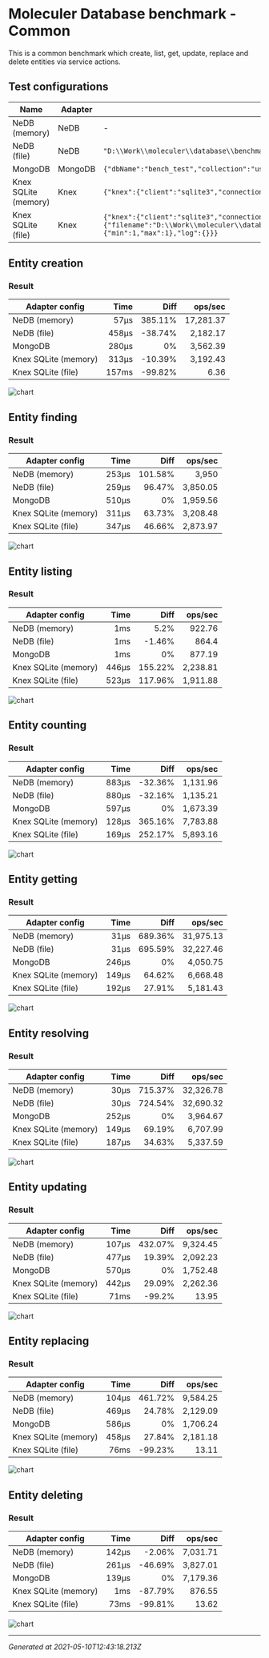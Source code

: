 <!-- THIS PAGE IS GENERATED. DO NOT EDIT MANUALLY! -->

# Moleculer Database benchmark - Common
This is a common benchmark which create, list, get, update, replace and delete entities via service actions.
## Test configurations

| Name | Adapter | Options |
| ---- | ------- | ------- |
| NeDB (memory) | NeDB | - |
| NeDB (file) | NeDB | `"D:\\Work\\moleculer\\database\\benchmark\\suites\\tmp\\common.db"` |
| MongoDB | MongoDB | `{"dbName":"bench_test","collection":"users"}` |
| Knex SQLite (memory) | Knex | `{"knex":{"client":"sqlite3","connection":{"filename":":memory:"},"useNullAsDefault":true,"log":{}}}` |
| Knex SQLite (file) | Knex | `{"knex":{"client":"sqlite3","connection":{"filename":"D:\\Work\\moleculer\\database\\benchmark\\suites\\tmp\\common.sqlite3"},"useNullAsDefault":true,"pool":{"min":1,"max":1},"log":{}}}` |
## Entity creation

### Result


| Adapter config | Time | Diff | ops/sec |
| -------------- | ----:| ----:| -------:|
| NeDB (memory) | 57μs | 385.11% | 17,281.37 |
| NeDB (file) | 458μs | -38.74% | 2,182.17 |
| MongoDB | 280μs | 0% | 3,562.39 |
| Knex SQLite (memory) | 313μs | -10.39% | 3,192.43 |
| Knex SQLite (file) | 157ms | -99.82% | 6.36 |

![chart](https://image-charts.com/chart?chs=800x450&chtt=Entity%20creation%7C%28ops%2Fsec%29&chf=b0%2Clg%2C90%2C03a9f4%2C0%2C3f51b5%2C1&chg=0%2C50&chma=0%2C0%2C10%2C10&cht=bvs&chxt=x%2Cy&chxl=0%3A%7CNeDB%20%28memory%29%7CNeDB%20%28file%29%7CMongoDB%7CKnex%20SQLite%20%28memory%29%7CKnex%20SQLite%20%28file%29&chd=a%3A17281.371335214568%2C2182.1744713955113%2C3562.3868942161084%2C3192.4313836755823%2C6.357279428079308)

## Entity finding

### Result


| Adapter config | Time | Diff | ops/sec |
| -------------- | ----:| ----:| -------:|
| NeDB (memory) | 253μs | 101.58% | 3,950 |
| NeDB (file) | 259μs | 96.47% | 3,850.05 |
| MongoDB | 510μs | 0% | 1,959.56 |
| Knex SQLite (memory) | 311μs | 63.73% | 3,208.48 |
| Knex SQLite (file) | 347μs | 46.66% | 2,873.97 |

![chart](https://image-charts.com/chart?chs=800x450&chtt=Entity%20finding%7C%28ops%2Fsec%29&chf=b0%2Clg%2C90%2C03a9f4%2C0%2C3f51b5%2C1&chg=0%2C50&chma=0%2C0%2C10%2C10&cht=bvs&chxt=x%2Cy&chxl=0%3A%7CNeDB%20%28memory%29%7CNeDB%20%28file%29%7CMongoDB%7CKnex%20SQLite%20%28memory%29%7CKnex%20SQLite%20%28file%29&chd=a%3A3950.002214963742%2C3850.0457241055306%2C1959.5644656342167%2C3208.4794449708024%2C2873.9705293865213)

## Entity listing

### Result


| Adapter config | Time | Diff | ops/sec |
| -------------- | ----:| ----:| -------:|
| NeDB (memory) | 1ms | 5.2% | 922.76 |
| NeDB (file) | 1ms | -1.46% | 864.4 |
| MongoDB | 1ms | 0% | 877.19 |
| Knex SQLite (memory) | 446μs | 155.22% | 2,238.81 |
| Knex SQLite (file) | 523μs | 117.96% | 1,911.88 |

![chart](https://image-charts.com/chart?chs=800x450&chtt=Entity%20listing%7C%28ops%2Fsec%29&chf=b0%2Clg%2C90%2C03a9f4%2C0%2C3f51b5%2C1&chg=0%2C50&chma=0%2C0%2C10%2C10&cht=bvs&chxt=x%2Cy&chxl=0%3A%7CNeDB%20%28memory%29%7CNeDB%20%28file%29%7CMongoDB%7CKnex%20SQLite%20%28memory%29%7CKnex%20SQLite%20%28file%29&chd=a%3A922.7611967843618%2C864.3969504421348%2C877.1890889677279%2C2238.8053018491637%2C1911.8793399183046)

## Entity counting

### Result


| Adapter config | Time | Diff | ops/sec |
| -------------- | ----:| ----:| -------:|
| NeDB (memory) | 883μs | -32.36% | 1,131.96 |
| NeDB (file) | 880μs | -32.16% | 1,135.21 |
| MongoDB | 597μs | 0% | 1,673.39 |
| Knex SQLite (memory) | 128μs | 365.16% | 7,783.88 |
| Knex SQLite (file) | 169μs | 252.17% | 5,893.16 |

![chart](https://image-charts.com/chart?chs=800x450&chtt=Entity%20counting%7C%28ops%2Fsec%29&chf=b0%2Clg%2C90%2C03a9f4%2C0%2C3f51b5%2C1&chg=0%2C50&chma=0%2C0%2C10%2C10&cht=bvs&chxt=x%2Cy&chxl=0%3A%7CNeDB%20%28memory%29%7CNeDB%20%28file%29%7CMongoDB%7CKnex%20SQLite%20%28memory%29%7CKnex%20SQLite%20%28file%29&chd=a%3A1131.9622541149233%2C1135.2130506362728%2C1673.3923403700844%2C7783.883158564865%2C5893.164471384325)

## Entity getting

### Result


| Adapter config | Time | Diff | ops/sec |
| -------------- | ----:| ----:| -------:|
| NeDB (memory) | 31μs | 689.36% | 31,975.13 |
| NeDB (file) | 31μs | 695.59% | 32,227.46 |
| MongoDB | 246μs | 0% | 4,050.75 |
| Knex SQLite (memory) | 149μs | 64.62% | 6,668.48 |
| Knex SQLite (file) | 192μs | 27.91% | 5,181.43 |

![chart](https://image-charts.com/chart?chs=800x450&chtt=Entity%20getting%7C%28ops%2Fsec%29&chf=b0%2Clg%2C90%2C03a9f4%2C0%2C3f51b5%2C1&chg=0%2C50&chma=0%2C0%2C10%2C10&cht=bvs&chxt=x%2Cy&chxl=0%3A%7CNeDB%20%28memory%29%7CNeDB%20%28file%29%7CMongoDB%7CKnex%20SQLite%20%28memory%29%7CKnex%20SQLite%20%28file%29&chd=a%3A31975.129105079486%2C32227.45549239195%2C4050.749252622296%2C6668.476308080468%2C5181.434608910198)

## Entity resolving

### Result


| Adapter config | Time | Diff | ops/sec |
| -------------- | ----:| ----:| -------:|
| NeDB (memory) | 30μs | 715.37% | 32,326.78 |
| NeDB (file) | 30μs | 724.54% | 32,690.32 |
| MongoDB | 252μs | 0% | 3,964.67 |
| Knex SQLite (memory) | 149μs | 69.19% | 6,707.99 |
| Knex SQLite (file) | 187μs | 34.63% | 5,337.59 |

![chart](https://image-charts.com/chart?chs=800x450&chtt=Entity%20resolving%7C%28ops%2Fsec%29&chf=b0%2Clg%2C90%2C03a9f4%2C0%2C3f51b5%2C1&chg=0%2C50&chma=0%2C0%2C10%2C10&cht=bvs&chxt=x%2Cy&chxl=0%3A%7CNeDB%20%28memory%29%7CNeDB%20%28file%29%7CMongoDB%7CKnex%20SQLite%20%28memory%29%7CKnex%20SQLite%20%28file%29&chd=a%3A32326.782423952343%2C32690.31549204217%2C3964.667910396206%2C6707.987474924704%2C5337.590648351404)

## Entity updating

### Result


| Adapter config | Time | Diff | ops/sec |
| -------------- | ----:| ----:| -------:|
| NeDB (memory) | 107μs | 432.07% | 9,324.45 |
| NeDB (file) | 477μs | 19.39% | 2,092.23 |
| MongoDB | 570μs | 0% | 1,752.48 |
| Knex SQLite (memory) | 442μs | 29.09% | 2,262.36 |
| Knex SQLite (file) | 71ms | -99.2% | 13.95 |

![chart](https://image-charts.com/chart?chs=800x450&chtt=Entity%20updating%7C%28ops%2Fsec%29&chf=b0%2Clg%2C90%2C03a9f4%2C0%2C3f51b5%2C1&chg=0%2C50&chma=0%2C0%2C10%2C10&cht=bvs&chxt=x%2Cy&chxl=0%3A%7CNeDB%20%28memory%29%7CNeDB%20%28file%29%7CMongoDB%7CKnex%20SQLite%20%28memory%29%7CKnex%20SQLite%20%28file%29&chd=a%3A9324.452724558463%2C2092.230026388156%2C1752.478837503678%2C2262.3583872054282%2C13.947722454990572)

## Entity replacing

### Result


| Adapter config | Time | Diff | ops/sec |
| -------------- | ----:| ----:| -------:|
| NeDB (memory) | 104μs | 461.72% | 9,584.25 |
| NeDB (file) | 469μs | 24.78% | 2,129.09 |
| MongoDB | 586μs | 0% | 1,706.24 |
| Knex SQLite (memory) | 458μs | 27.84% | 2,181.18 |
| Knex SQLite (file) | 76ms | -99.23% | 13.11 |

![chart](https://image-charts.com/chart?chs=800x450&chtt=Entity%20replacing%7C%28ops%2Fsec%29&chf=b0%2Clg%2C90%2C03a9f4%2C0%2C3f51b5%2C1&chg=0%2C50&chma=0%2C0%2C10%2C10&cht=bvs&chxt=x%2Cy&chxl=0%3A%7CNeDB%20%28memory%29%7CNeDB%20%28file%29%7CMongoDB%7CKnex%20SQLite%20%28memory%29%7CKnex%20SQLite%20%28file%29&chd=a%3A9584.250584384705%2C2129.0945512502576%2C1706.2384761364253%2C2181.180685795727%2C13.112114479249096)

## Entity deleting

### Result


| Adapter config | Time | Diff | ops/sec |
| -------------- | ----:| ----:| -------:|
| NeDB (memory) | 142μs | -2.06% | 7,031.71 |
| NeDB (file) | 261μs | -46.69% | 3,827.01 |
| MongoDB | 139μs | 0% | 7,179.36 |
| Knex SQLite (memory) | 1ms | -87.79% | 876.55 |
| Knex SQLite (file) | 73ms | -99.81% | 13.62 |

![chart](https://image-charts.com/chart?chs=800x450&chtt=Entity%20deleting%7C%28ops%2Fsec%29&chf=b0%2Clg%2C90%2C03a9f4%2C0%2C3f51b5%2C1&chg=0%2C50&chma=0%2C0%2C10%2C10&cht=bvs&chxt=x%2Cy&chxl=0%3A%7CNeDB%20%28memory%29%7CNeDB%20%28file%29%7CMongoDB%7CKnex%20SQLite%20%28memory%29%7CKnex%20SQLite%20%28file%29&chd=a%3A7031.712702117739%2C3827.0079135949436%2C7179.360199809275%2C876.5497548603104%2C13.623537371662577)

--------------------
_Generated at 2021-05-10T12:43:18.213Z_